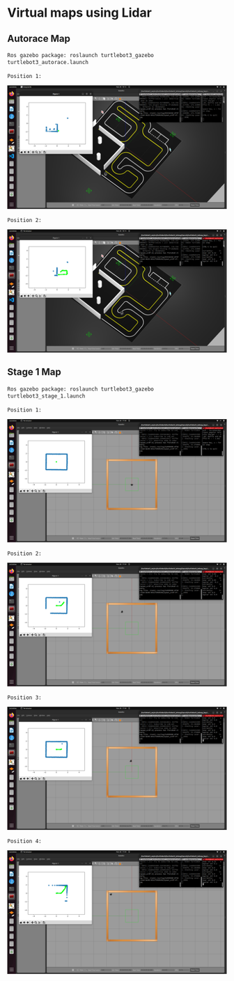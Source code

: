 # Virtual maps using Lidar

  ## Autorace Map

    Ros gazebo package: roslaunch turtlebot3_gazebo turtlebot3_autorace.launch 
    
    Position 1:
  
   ![Alt text](https://github.com/THD-autonomous-system/team3_deathwing/blob/main/homework_22_november/Screenshot%20from%202022-11-28%2018-12-32.png?raw=true "Title")
    
    Position 2:
    
   ![Alt text](https://github.com/THD-autonomous-system/team3_deathwing/blob/main/homework_22_november/Screenshot%20from%202022-11-28%2018-14-03.png?raw=true "Title")
   
   
  ## Stage 1 Map
   
   
    Ros gazebo package: roslaunch turtlebot3_gazebo turtlebot3_stage_1.launch 
    
    Position 1:

   ![Alt text](https://github.com/THD-autonomous-system/team3_deathwing/blob/main/homework_22_november/Screenshot%20from%202022-11-28%2017-58-30.png?raw=true "Title")
    
    Position 2:
    
   ![Alt text](https://github.com/THD-autonomous-system/team3_deathwing/blob/main/homework_22_november/Screenshot%20from%202022-11-28%2017-59-28.png?raw=true "Title")

    Position 3:
    
   ![Alt text](https://github.com/THD-autonomous-system/team3_deathwing/blob/main/homework_22_november/Screenshot%20from%202022-11-28%2017-59-01.png?raw=true "Title")

    Position 4:
   
   ![Alt text](https://github.com/THD-autonomous-system/team3_deathwing/blob/main/homework_22_november/Screenshot%20from%202022-11-28%2017-59-48.png?raw=true "Title")

    
